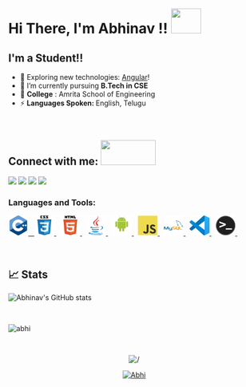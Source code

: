 # Hi There, I'm Abhinav !! <img src="https://raw.githubusercontent.com/MartinHeinz/MartinHeinz/master/wave.gif" width="60px" height="50px">



## I'm a Student!!

- 🔭 Exploring new technologies: [Angular][course]!
- 🌱 I’m currently pursuing **B.Tech in CSE**
- 🥅 <b>**College**</b> : Amrita School of Engineering
- ⚡ <b>Languages Spoken: </b> English, Telugu

<br/>
  
## Connect with me: <img src='https://raw.githubusercontent.com/ShahriarShafin/ShahriarShafin/main/Assets/handshake.gif' width="110px" height="50px">

<a href = "https://www.linkedin.com/in/ravella-abhinav-9214721bb"><img src="https://img.icons8.com/fluent/48/000000/linkedin.png"/></a>
<a href = "https://twitter.com/ravella_abhinav"><img src="https://img.icons8.com/fluent/48/000000/twitter.png"/></a>
<a href = "https://www.instagram.com/abhinav.ravella/"><img src="https://img.icons8.com/fluent/48/000000/instagram-new.png"/></a>
<a href = "https://discordapp.com/users/714014832042704919/"><img src="https://img.icons8.com/color/48/000000/discord-new-logo.png"/></a>

### Languages and Tools:
  
<p align="left">  
</a> <a href="https://www.w3schools.com/cpp/" target="_blank"> <img src="https://raw.githubusercontent.com/devicons/devicon/master/icons/cplusplus/cplusplus-original.svg" alt="cplusplus" width="40" height="40"/> </a>
<a href="https://www.w3schools.com/css/" target="_blank">&nbsp; <img src="https://raw.githubusercontent.com/devicons/devicon/master/icons/css3/css3-original-wordmark.svg" alt="css3" width="40" height="40"/> </a> &nbsp;
<a href="https://www.w3.org/html/" target="_blank"> <img src="https://raw.githubusercontent.com/devicons/devicon/master/icons/html5/html5-original-wordmark.svg" alt="html5" width="40" height="40"/> </a>  &nbsp;
<a href="https://www.java.com" target="_blank"> <img src="https://raw.githubusercontent.com/devicons/devicon/master/icons/java/java-original.svg" alt="java" width="40" height="40"/> </a> &nbsp;
<a href="https://developer.mozilla.org/en-US/docs/Web/JavaScript" target="_blank"><a href="https://developer.android.com" target="_blank"> <img src="https://raw.githubusercontent.com/devicons/devicon/master/icons/android/android-original-wordmark.svg" alt="android" width="40" height="40"/> </a> &nbsp;
<a href="https://getbootstrap.com" target="_blank"> <img src="https://raw.githubusercontent.com/devicons/devicon/master/icons/javascript/javascript-original.svg" alt="javascript" width="40" height="40"/> </a> &nbsp;
<a href="https://www.mysql.com/" target="_blank"> <img src="https://raw.githubusercontent.com/devicons/devicon/master/icons/mysql/mysql-original-wordmark.svg" alt="mysql" width="40" height="40"/> </a>  &nbsp;
<a href="https://www.mysql.com/" target="_blank"> <img src="https://raw.githubusercontent.com/github/explore/80688e429a7d4ef2fca1e82350fe8e3517d3494d/topics/visual-studio-code/visual-studio-code.png" alt="vscode" width="40" height="40"/> </a> &nbsp;
<a href="https://www.mysql.com/" target="_blank"> <img src="https://raw.githubusercontent.com/github/explore/80688e429a7d4ef2fca1e82350fe8e3517d3494d/topics/terminal/terminal.png" alt="terminal" width="40" height="40"/> </a>
</a> &nbsp; 
</p>

<br />

## &#x1f4c8; Stats

![Abhinav's GitHub stats](https://github-readme-stats.vercel.app/api?username=ravellaabhinav&show_icons=true&theme=algolia)

<br />
<p><img src="https://github-readme-stats.vercel.app/api/top-langs/?username=ravellaabhinav&layout=compact" alt="abhi" /></p>

<br />
<p align="center"> <img src="https://komarev.com/ghpvc/?username=ravellaabhinav" alt="/" /> </p>

<center><a href="https://github.com/ravellaabhinav?tab=followers" ><img src="https://img.shields.io/github/followers/ravellaabhinav?label=Followers&style=social" alt="Abhi"></a></center>

[course]:  https://github.com/ravellaabhinav
